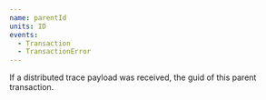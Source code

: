 ```yaml
---
name: parentId
units: ID
events:
  - Transaction
  - TransactionError
---
```


If a distributed trace payload was received, the guid of this parent transaction.